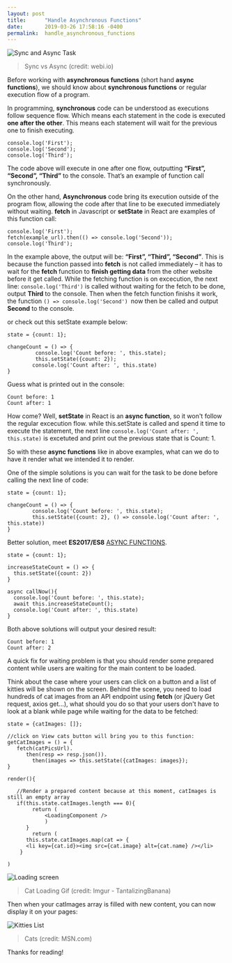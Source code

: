 ```yaml
---
layout: post
title:      "Handle Asynchronous Functions"
date:       2019-03-26 17:58:16 -0400
permalink:  handle_asynchronous_functions
---
```


![Sync and Async Task](https://i.imgur.com/rnqtsyy.png)
> Sync vs Async (credit: webi.io)

Before working with **asynchronous functions** (short hand **async functions**), we should know about **synchronous functions** or regular execution flow of a program.
 

In programming, **synchronous** code can be understood as executions follow sequence flow. Which means each statement in the code is executed **one after the other**. This means each statement will wait for the previous one to finish executing.

```
console.log('First');
console.log('Second');
console.log('Third');
```

The code above will execute in one after one flow, outputting **“First”, “Second”, “Third”** to the console. That’s an example of function call synchronously.

On the other hand, **Asynchronous** code bring its execution outside of the program flow, allowing the code after that line to be executed immediately without waiting. **fetch** in Javascript or **setState** in React are examples of this function call:

```
console.log('First');
fetch(example_url).then(() => console.log('Second'));
console.log('Third');
```

In the example above, the output will be: **“First”, “Third”, “Second”**. This is because the function passed into **fetch** is not called immediately – it has to wait for the **fetch** function to **finish getting data** from the other website before it get called. While the fetching function is on excecution, the next line: `console.log('Third')` is called without waiting for the fetch to be done, output **Third** to the console. Then when the fetch function finishs it work, the function `() => console.log('Second') `now then be called and output **Second** to the console.

or check out this setState example below:


```
state = {count: 1};
		 
changeCount = () => {
		 console.log('Count before: ', this.state);
		 this.setState({count: 2});
		console.log('Count after: ', this.state)
}
```

Guess what is printed out in the console: 

```
Count before: 1
Count after: 1
```

How come? Well, **setState** in React is an **async function**, so it won't follow the regular excecution flow. while this.setState is called and spend it time to execute the statement, the next line `console.log('Count after: ', this.state)` is excetuted and print out the previous state that is Count: 1.

So with these **async functions** like in above examples, what can we do to have it render what we intended it to render.

One of the simple solutions is you can wait for the task to be done before calling the next line of code:


```
state = {count: 1};
		 
changeCount = () => {
		console.log('Count before: ', this.state);
		this.setState({count: 2}, () => console.log('Count after: ', this.state))
}
```


Better solution, meet **ES2017/ES8** [ASYNC FUNCTIONS](https://developer.mozilla.org/en-US/docs/Web/JavaScript/Reference/Statements/async_function).


```
state = {count: 1};

increaseStateCount = () => {
  this.setState({count: 2})
}

async callNow(){
  console.log('Count before: ', this.state);
  await this.increaseStateCount();
  console.log('Count after: ', this.state)
}
```

Both above solutions will output your desired result:

```
Count before: 1
Count after: 2
```


A quick fix for waiting problem is that you should render some prepared content while users are waiting for the main content to be loaded.

Think about the case where your users can click on a button and a list of kitties will be shown on the screen. Behind the scene, you need to load hundreds of cat images from an API endpoint  using **fetch** (or jQuery Get request, axios get...), what should you do so that your users don't have to look at a blank while page while waiting for the data to be fetched:

```
state = {catImages: []};

//click on View cats button will bring you to this function:
getCatImages = () = {
   fetch(catPicsUrl).
      then(resp => resp.json()).
	    then(images => this.setState({catImages: images});
}

render(){

   //Render a prepared content because at this moment, catImages is still an empty array
   if(this.state.catImages.length === 0){
	    return (
			<LoadingComponent />
			)
	  }
		return (
      this.state.catImages.map(cat => {
      <li key={cat.id}><img src={cat.image} alt={cat.name} /></li>
    }
		
)
```

![Loading screen](https://i.imgur.com/FH3pKLX.gif)
> Cat Loading Gif (credit: Imgur - TantalizingBanana)

Then when your catImages array is filled with new content, you can now display it on your pages:

![Kitties List](https://i.imgur.com/rEfFgbs.jpg)
> Cats (credit: MSN.com)

Thanks for reading!


